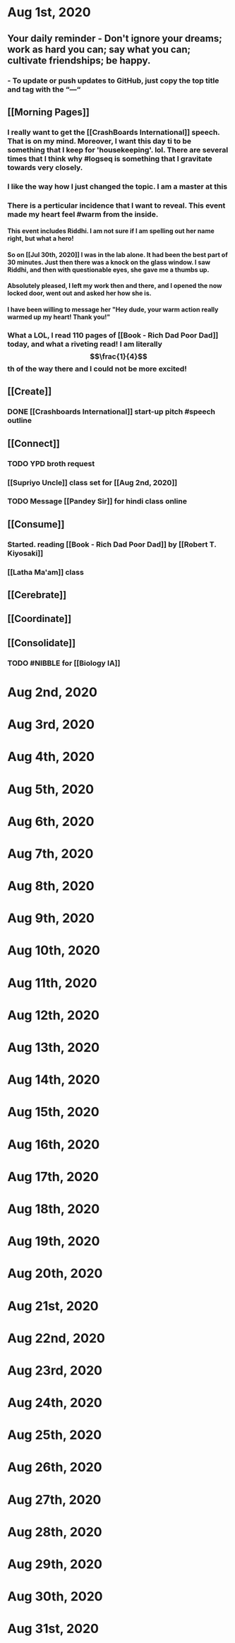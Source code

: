 # Aug 1st, 2020
## Your daily reminder - Don't ignore your dreams; work as hard you can; say what you can; cultivate friendships; be happy.
### - To update or push updates to GitHub, just copy the top title and tag with the “—“
## [[Morning Pages]]
### I really want to get the [[CrashBoards International]] speech. That is on my mind. Moreover, I want this day ti to be something that I keep for 'housekeeping'. lol. There are several times that I think why #logseq is something that I gravitate towards very closely.
### I like the way how I just changed the topic. I am a master at this
### There is a perticular incidence that I want to reveal. This event made my heart feel #warm from the inside.
#### This event includes Riddhi. I am not sure if I am spelling out her name right, but what a hero!
#### So on [[Jul 30th, 2020]] I was in the lab alone. It had been the best part of 30 minutes. Just then there was a knock on the glass window. I saw Riddhi, and then with questionable eyes, she gave me a thumbs up.
#### Absolutely pleased, I left my work then and there, and I opened the now locked door, went out and asked her how she is.
#### I have been willing to message her "Hey dude, your warm action really warmed up my heart! Thank you!"
### What a LOL, I read 110 pages of [[Book - Rich Dad Poor Dad]] today, and what a riveting read! I am literally $$\frac{1}{4}$$th of the way there and I could not be more excited!
## [[Create]]
### DONE [[Crashboards International]] start-up pitch #speech outline

## [[Connect]]
### TODO YPD broth request
### [[Supriyo Uncle]] class set for [[Aug 2nd, 2020]] 
### TODO Message [[Pandey Sir]] for hindi class online
## [[Consume]]
### Started. reading [[Book - Rich Dad Poor Dad]] by [[Robert T. Kiyosaki]]
### [[Latha Ma'am]] class
## [[Cerebrate]]
## [[Coordinate]]
## [[Consolidate]]
### TODO #NIBBLE for [[Biology IA]]
# Aug 2nd, 2020
# Aug 3rd, 2020
# Aug 4th, 2020
# Aug 5th, 2020
# Aug 6th, 2020
# Aug 7th, 2020
# Aug 8th, 2020
# Aug 9th, 2020
# Aug 10th, 2020
# Aug 11th, 2020
# Aug 12th, 2020
# Aug 13th, 2020
# Aug 14th, 2020
# Aug 15th, 2020
# Aug 16th, 2020
# Aug 17th, 2020
# Aug 18th, 2020
# Aug 19th, 2020
# Aug 20th, 2020
# Aug 21st, 2020
# Aug 22nd, 2020
# Aug 23rd, 2020
# Aug 24th, 2020
# Aug 25th, 2020
# Aug 26th, 2020
# Aug 27th, 2020
# Aug 28th, 2020
# Aug 29th, 2020
# Aug 30th, 2020
# Aug 31st, 2020
